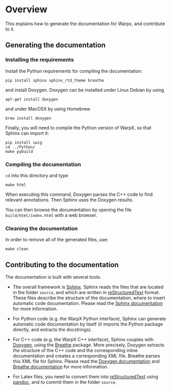 # Overview

This explains how to generate the documentation for Warpx, and contribute to it.

## Generating the documentation

### Installing the requirements

Install the Python requirements for compiling the documentation:
```
pip install sphinx sphinx_rtd_theme breathe
```
and install Doxygen. Doxygen can be installed under Linux Debian by using
```
apt-get install doxygen
```
and under MacOSX by using Homebrew
```
brew install doxygen
```
Finally, you will need to compile the Python version of WarpX, so that Sphinx can import it:
```
pip install swig
cd ../Python/
make pybuild
```

### Compiling the documentation

`cd` into this directory and type
```
make html
```

When executing this command, Doxygen parses the C++ code to find relevant annotations. Then Sphinx uses the Doxygen results.

You can then browse the documentation by opening the file `build/html/index.html` with a web browser.

### Cleaning the documentation

In order to remove all of the generated files, use:
```
make clean
```

## Contributing to the documentation

The documentation is built with several tools:

- The overall framework is [Sphinx](http://www.sphinx-doc.org/en/stable/intro.html). Sphinx reads the files that are located in the folder `source`, and which are written in [reStructuredText](http://docutils.sourceforge.net/rst.html) format. These files describe the structure of the documentation, where to insert automatic code documentation. Please read the [Sphinx documentation](http://www.sphinx-doc.org/en/stable/intro.html) for more information.

- For Python code (e.g. the WarpX Python interface), Sphinx can generate automatic code documentation by itself (it imports the Python package directly, and extracts the docstrings).

- For C++ code (e.g. the WarpX C++ interface), Sphinx couples with [Doxygen](http://www.stack.nl/~dimitri/doxygen/), using the [Breathe](https://breathe.readthedocs.io/en/latest/) package. More precisely, Doxygen extracts the structure of the C++ code and the corresponding inline documentation and creates a corresponding XML file. Breathe parses this XML file for Sphinx. Please read the [Doxygen documentation](http://www.stack.nl/~dimitri/doxygen/manual/index.html) and [Breathe documentation](https://breathe.readthedocs.io/en/latest/) for more information.

- For Latex files, you need to convert them into [reStructuredText](http://docutils.sourceforge.net/rst.html) using [pandoc](http://pandoc.org/), and to commit them in the folder `source`.
